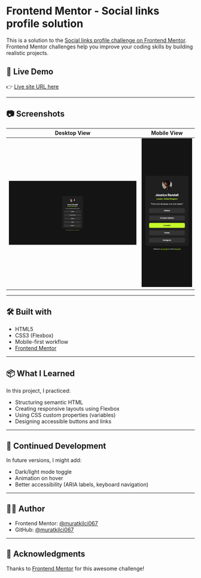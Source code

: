 # Frontend Mentor - Social links profile solution

This is a solution to the [Social links profile challenge on Frontend Mentor](https://www.frontendmentor.io/challenges/social-links-profile-UG32l9m6dQ). Frontend Mentor challenges help you improve your coding skills by building realistic projects.

## 🚀 Live Demo

👉 [Live site URL here](https://your-username.github.io/social-links-profile)

---

## 📷 Screenshots

| Desktop View | Mobile View |
|--------------|-------------|
| ![Desktop](./assets/images/Screenshot%20desktop.png) | ![Mobile](./assets/images/Screenshot%20mobile.png) |

---

## 🛠️ Built with

- HTML5
- CSS3 (Flexbox)
- Mobile-first workflow
- [Frontend Mentor](https://www.frontendmentor.io)

---

## 📦 What I Learned

In this project, I practiced:

- Structuring semantic HTML
- Creating responsive layouts using Flexbox
- Using CSS custom properties (variables)
- Designing accessible buttons and links

---

## 🔄 Continued Development

In future versions, I might add:

- Dark/light mode toggle
- Animation on hover
- Better accessibility (ARIA labels, keyboard navigation)

---

## 🧑‍💻 Author

- Frontend Mentor: [@muratkilci067](https://www.frontendmentor.io/profile/muratkilci067)
- GitHub: [@muratkilci067](https://github.com/muratkilci067)

---

## 🙌 Acknowledgments

Thanks to [Frontend Mentor](https://www.frontendmentor.io) for this awesome challenge!


